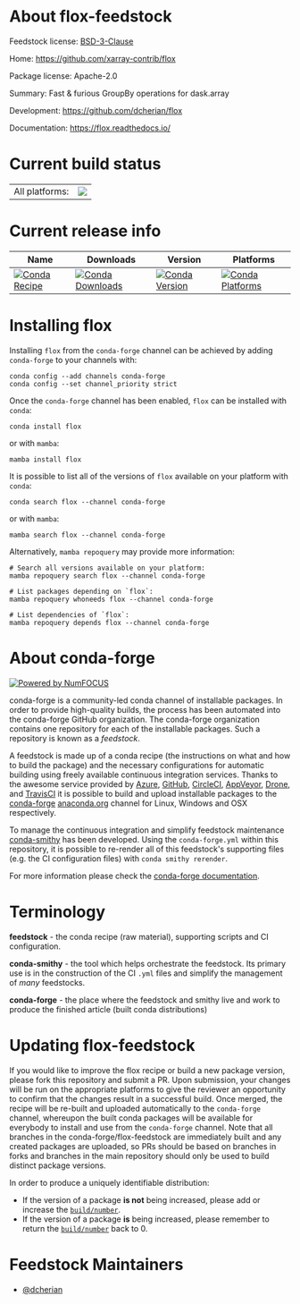 About flox-feedstock
====================

Feedstock license: [BSD-3-Clause](https://github.com/conda-forge/flox-feedstock/blob/main/LICENSE.txt)

Home: https://github.com/xarray-contrib/flox

Package license: Apache-2.0

Summary: Fast & furious GroupBy operations for dask.array

Development: https://github.com/dcherian/flox

Documentation: https://flox.readthedocs.io/

Current build status
====================


<table><tr><td>All platforms:</td>
    <td>
      <a href="https://dev.azure.com/conda-forge/feedstock-builds/_build/latest?definitionId=14575&branchName=main">
        <img src="https://dev.azure.com/conda-forge/feedstock-builds/_apis/build/status/flox-feedstock?branchName=main">
      </a>
    </td>
  </tr>
</table>

Current release info
====================

| Name | Downloads | Version | Platforms |
| --- | --- | --- | --- |
| [![Conda Recipe](https://img.shields.io/badge/recipe-flox-green.svg)](https://anaconda.org/conda-forge/flox) | [![Conda Downloads](https://img.shields.io/conda/dn/conda-forge/flox.svg)](https://anaconda.org/conda-forge/flox) | [![Conda Version](https://img.shields.io/conda/vn/conda-forge/flox.svg)](https://anaconda.org/conda-forge/flox) | [![Conda Platforms](https://img.shields.io/conda/pn/conda-forge/flox.svg)](https://anaconda.org/conda-forge/flox) |

Installing flox
===============

Installing `flox` from the `conda-forge` channel can be achieved by adding `conda-forge` to your channels with:

```
conda config --add channels conda-forge
conda config --set channel_priority strict
```

Once the `conda-forge` channel has been enabled, `flox` can be installed with `conda`:

```
conda install flox
```

or with `mamba`:

```
mamba install flox
```

It is possible to list all of the versions of `flox` available on your platform with `conda`:

```
conda search flox --channel conda-forge
```

or with `mamba`:

```
mamba search flox --channel conda-forge
```

Alternatively, `mamba repoquery` may provide more information:

```
# Search all versions available on your platform:
mamba repoquery search flox --channel conda-forge

# List packages depending on `flox`:
mamba repoquery whoneeds flox --channel conda-forge

# List dependencies of `flox`:
mamba repoquery depends flox --channel conda-forge
```


About conda-forge
=================

[![Powered by
NumFOCUS](https://img.shields.io/badge/powered%20by-NumFOCUS-orange.svg?style=flat&colorA=E1523D&colorB=007D8A)](https://numfocus.org)

conda-forge is a community-led conda channel of installable packages.
In order to provide high-quality builds, the process has been automated into the
conda-forge GitHub organization. The conda-forge organization contains one repository
for each of the installable packages. Such a repository is known as a *feedstock*.

A feedstock is made up of a conda recipe (the instructions on what and how to build
the package) and the necessary configurations for automatic building using freely
available continuous integration services. Thanks to the awesome service provided by
[Azure](https://azure.microsoft.com/en-us/services/devops/), [GitHub](https://github.com/),
[CircleCI](https://circleci.com/), [AppVeyor](https://www.appveyor.com/),
[Drone](https://cloud.drone.io/welcome), and [TravisCI](https://travis-ci.com/)
it is possible to build and upload installable packages to the
[conda-forge](https://anaconda.org/conda-forge) [anaconda.org](https://anaconda.org/)
channel for Linux, Windows and OSX respectively.

To manage the continuous integration and simplify feedstock maintenance
[conda-smithy](https://github.com/conda-forge/conda-smithy) has been developed.
Using the ``conda-forge.yml`` within this repository, it is possible to re-render all of
this feedstock's supporting files (e.g. the CI configuration files) with ``conda smithy rerender``.

For more information please check the [conda-forge documentation](https://conda-forge.org/docs/).

Terminology
===========

**feedstock** - the conda recipe (raw material), supporting scripts and CI configuration.

**conda-smithy** - the tool which helps orchestrate the feedstock.
                   Its primary use is in the construction of the CI ``.yml`` files
                   and simplify the management of *many* feedstocks.

**conda-forge** - the place where the feedstock and smithy live and work to
                  produce the finished article (built conda distributions)


Updating flox-feedstock
=======================

If you would like to improve the flox recipe or build a new
package version, please fork this repository and submit a PR. Upon submission,
your changes will be run on the appropriate platforms to give the reviewer an
opportunity to confirm that the changes result in a successful build. Once
merged, the recipe will be re-built and uploaded automatically to the
`conda-forge` channel, whereupon the built conda packages will be available for
everybody to install and use from the `conda-forge` channel.
Note that all branches in the conda-forge/flox-feedstock are
immediately built and any created packages are uploaded, so PRs should be based
on branches in forks and branches in the main repository should only be used to
build distinct package versions.

In order to produce a uniquely identifiable distribution:
 * If the version of a package **is not** being increased, please add or increase
   the [``build/number``](https://docs.conda.io/projects/conda-build/en/latest/resources/define-metadata.html#build-number-and-string).
 * If the version of a package **is** being increased, please remember to return
   the [``build/number``](https://docs.conda.io/projects/conda-build/en/latest/resources/define-metadata.html#build-number-and-string)
   back to 0.

Feedstock Maintainers
=====================

* [@dcherian](https://github.com/dcherian/)

